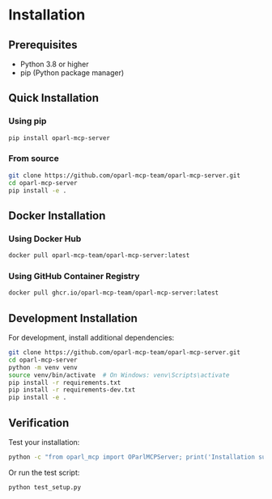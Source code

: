 # Installation

## Prerequisites

- Python 3.8 or higher
- pip (Python package manager)

## Quick Installation

### Using pip

```bash
pip install oparl-mcp-server
```

### From source

```bash
git clone https://github.com/oparl-mcp-team/oparl-mcp-server.git
cd oparl-mcp-server
pip install -e .
```

## Docker Installation

### Using Docker Hub

```bash
docker pull oparl-mcp-team/oparl-mcp-server:latest
```

### Using GitHub Container Registry

```bash
docker pull ghcr.io/oparl-mcp-team/oparl-mcp-server:latest
```

## Development Installation

For development, install additional dependencies:

```bash
git clone https://github.com/oparl-mcp-team/oparl-mcp-server.git
cd oparl-mcp-server
python -m venv venv
source venv/bin/activate  # On Windows: venv\Scripts\activate
pip install -r requirements.txt
pip install -r requirements-dev.txt
pip install -e .
```

## Verification

Test your installation:

```bash
python -c "from oparl_mcp import OParlMCPServer; print('Installation successful!')"
```

Or run the test script:

```bash
python test_setup.py
```
